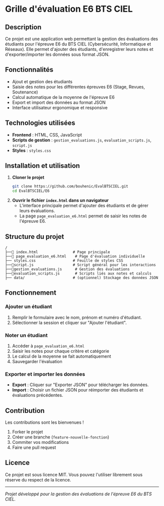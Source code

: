 # Grille d'évaluation E6 BTS CIEL

## Description

Ce projet est une application web permettant la gestion des évaluations des étudiants pour l'épreuve E6 du BTS CIEL (Cybersécurité, Informatique et Réseaux). Elle permet d'ajouter des étudiants, d'enregistrer leurs notes et d'exporter/importer les données sous format JSON.

## Fonctionnalités

- Ajout et gestion des étudiants
- Saisie des notes pour les différentes épreuves E6 (Stage, Revues, Soutenance)
- Calcul automatique de la moyenne de l'épreuve E6
- Export et import des données au format JSON
- Interface utilisateur ergonomique et responsive

## Technologies utilisées

- **Frontend** : HTML, CSS, JavaScript
- **Scripts de gestion** : `gestion_evaluations.js`, `evaluation_scripts.js`, `script.js`
- **Styles** : `styles.css`

## Installation et utilisation

1. **Cloner le projet**
   ```bash
   git clone https://github.com/bouhenic/EvalBTSCIEL.git
   cd EvalBTSCIEL/E6
   ```
2. **Ouvrir le fichier ********`index.html`******** dans un navigateur**
   - L'interface principale permet d'ajouter des étudiants et de gérer leurs évaluations.
   - La page `page_evaluation_e6.html` permet de saisir les notes de l'épreuve E6.

## Structure du projet

```
/
├──📄 index.html                # Page principale
├──📄 page_evaluation_e6.html    # Page d'évaluation individuelle
├── styles.css                 # Feuille de styles CSS
├──📜script.js                  # Script général pour les interactions
├──📜gestion_evaluations.js      # Gestion des évaluations
├──📜evaluation_scripts.js       # Scripts liés aux notes et calculs
├── data/                      # (optionnel) Stockage des données JSON
```

## Fonctionnement

### Ajouter un étudiant

1. Remplir le formulaire avec le nom, prénom et numéro d'étudiant.
2. Sélectionner la session et cliquer sur "Ajouter l'étudiant".

### Noter un étudiant

1. Accéder à `page_evaluation_e6.html`
2. Saisir les notes pour chaque critère et catégorie
3. Le calcul de la moyenne se fait automatiquement
4. Sauvegarder l'évaluation

### Exporter et importer les données

- **Export** : Cliquer sur "Exporter JSON" pour télécharger les données.
- **Import** : Choisir un fichier JSON pour réimporter des étudiants et évaluations précédentes.

## Contribution

Les contributions sont les bienvenues !

1. Forker le projet
2. Créer une branche (`feature-nouvelle-fonction`)
3. Commiter vos modifications
4. Faire une pull request

## Licence

Ce projet est sous licence MIT. Vous pouvez l'utiliser librement sous réserve du respect de la licence.

---

*Projet développé pour la gestion des évaluations de l'épreuve E6 du BTS CIEL.*

